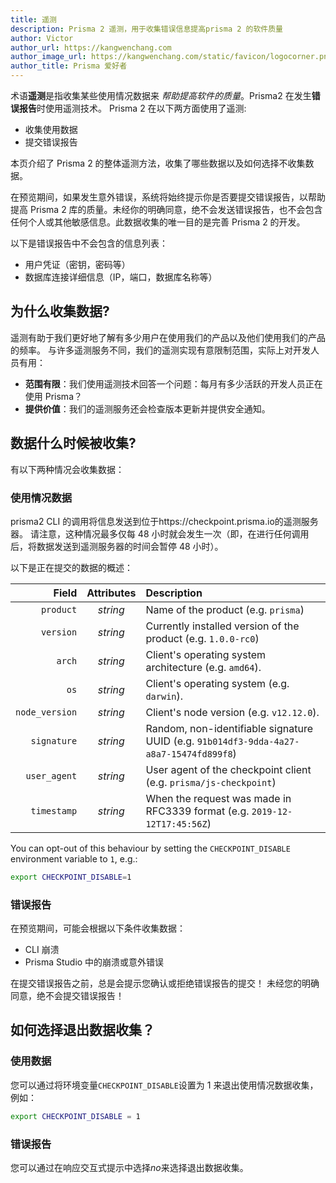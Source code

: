 ```yaml
---
title: 遥测
description: Prisma 2 遥测，用于收集错误信息提高prisma 2 的软件质量
author: Victor
author_url: https://kangwenchang.com
author_image_url: https://kangwenchang.com/static/favicon/logocorner.png
author_title: Prisma 爱好者
---
```


术语**遥测**是指收集某些使用情况数据来 _帮助提高软件的质量_。Prisma2 在发生**错误报告**时使用遥测技术。 Prisma 2 在以下两方面使用了遥测:

- 收集使用数据
- 提交错误报告

本页介绍了 Prisma 2 的整体遥测方法，收集了哪些数据以及如何选择不收集数据。

在预览期间，如果发生意外错误，系统将始终提示你是否要提交错误报告，以帮助提高 Prisma 2 库的质量。未经你的明确同意，绝不会发送错误报告，也不会包含任何个人或其他敏感信息。此数据收集的唯一目的是完善 Prisma 2 的开发。

以下是错误报告中不会包含的信息列表：

- 用户凭证（密钥，密码等）
- 数据库连接详细信息（IP，端口，数据库名称等）

## 为什么收集数据?

遥测有助于我们更好地了解有多少用户在使用我们的产品以及他们使用我们的产品的频率。 与许多遥测服务不同，我们的遥测实现有意限制范围，实际上对开发人员有用：

- **范围有限**：我们使用遥测技术回答一个问题：每月有多少活跃的开发人员正在使用 Prisma？
- **提供价值**：我们的遥测服务还会检查版本更新并提供安全通知。

## 数据什么时候被收集?

有以下两种情况会收集数据：

### 使用情况数据

prisma2 CLI 的调用将信息发送到位于https://checkpoint.prisma.io的遥测服务器。 请注意，这种情况最多仅每 48 小时就会发生一次（即，在进行任何调用后，将数据发送到遥测服务器的时间会暂停 48 小时）。

以下是正在提交的数据的概述：

|          Field | Attributes | Description                                                                            |
| -------------: | :--------: | :------------------------------------------------------------------------------------- |
|      `product` |  _string_  | Name of the product (e.g. `prisma`)                                                    |
|      `version` |  _string_  | Currently installed version of the product (e.g. `1.0.0-rc0`)                          |
|         `arch` |  _string_  | Client's operating system architecture (e.g. `amd64`).                                 |
|           `os` |  _string_  | Client's operating system (e.g. `darwin`).                                             |
| `node_version` |  _string_  | Client's node version (e.g. `v12.12.0`).                                               |
|    `signature` |  _string_  | Random, non-identifiable signature UUID (e.g. `91b014df3-9dda-4a27-a8a7-15474fd899f8`) |
|   `user_agent` |  _string_  | User agent of the checkpoint client (e.g. `prisma/js-checkpoint`)                      |
|    `timestamp` |  _string_  | When the request was made in RFC3339 format (e.g. `2019-12-12T17:45:56Z`)              |

You can opt-out of this behaviour by setting the `CHECKPOINT_DISABLE` environment variable to `1`, e.g.:

```bash
export CHECKPOINT_DISABLE=1
```

### 错误报告

在预览期间，可能会根据以下条件收集数据：

- CLI 崩溃
- Prisma Studio 中的崩溃或意外错误

在提交错误报告之前，总是会提示您确认或拒绝错误报告的提交！ 未经您的明确同意，绝不会提交错误报告！

## 如何选择退出数据收集？

### 使用数据

您可以通过将环境变量`CHECKPOINT_DISABLE`设置为 1 来退出使用情况数据收集，例如：

```bash
export CHECKPOINT_DISABLE = 1
```

### 错误报告

您可以通过在响应交互式提示中选择*no*来选择退出数据收集。
